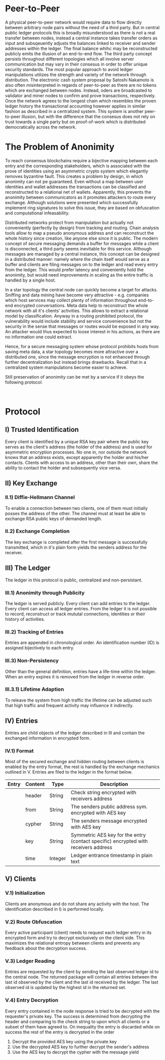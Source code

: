 # Peer-to-Peer
A physical peer-to-peer network would require data to flow directly between arbitrary node pairs without the need of a third party. But in central public ledger protocols this is broadly misunderstood as there is not a real transfer between nodes, instead a central instance takes transfer orders as input and subsqeuently adjusts the balances linked to receiver and sender addresses within the ledger. The final balance whihc may be reconstructed publicly emits the illusion of an end-to-end flow. The third party concept persists throughout different topologies which all involve server communication but may vary in their consesus in order to offer unique security standards. The most popular approach to avoid ledger manipulations utilizes the strength and variety of the network through distribution. The electronic cash system proposal by Satoshi Nakamoto is also often misinterpreted in regards of peer-to-peer as there are no tokens which are exchanged between nodes. Instead, oders are broadcasted to validator and miner nodes to confirm and prove transactions, respectively. Once the network agrees to the longest chain which resembles the proven ledger history the transactional accounting however applies in similar fashion as described in a centralized system. This system is another peer-to-peer illusion, but with the difference that the consesus does not rely on trust towards a single party but on proof-of-work which is distributed democratically across the network. 


# The Problem of Anonimity
To reach consensus blockchains require a bijective mapping between each entry and the corresponding stakeholders, which is associated with the prove of identities using an asymmetric crypto system which elegantly removes byzantine fault. This creates a problem by design, in which anonimity can not pe guaranteed. Even without a map between user identities and wallet addresses the transactions can be classified and reconstructed to a relational net of wallets. Apparently, this prevents the anonimity between communicators as it promotes attackers to route every exchange. Although solutions were presented which successfully implement ring signatures to solve this issue, they are based on obfuscation and computational infeasability.    


Distributed networks protect from manipulation but actually not conveniently (perfectly by design) from tracking and routing. Chain analysis tools allow to map a pseudo anonymous address and can reconstruct the whole history since creation, like anyone else since it is public. The modern concept of secure messaging demands a buffer for messages while a client is disconnected, a third party seems inevitable for this service. Although messages are managed by a central instance, this concept can be designed in a distributed manner: namely where the chain itself would serve as a buffer and clients are filing messages on to the ledger and read every entry from the ledger. This would prefer latency and conveniently hold the anonimity, but would need improvements in scaling as the entire traffic is handled by a single host.


In a star topology the central node can quickly become a target for attacks. Sniffing and data mining have become very attractive - e.g. companies which host services may collect plenty of information throughout end-to-end encrypted conversations. Meta data help to reconstruct the whole network with all it's clients' activities. This allows to extract a relational model by classification. Anyway in a routing prohibited protocol, the vulnerability would include stability and service convenience but not the security in the sense that messages or routes would be exposed in any way.
An attacker would thus expected to loose interest in his actions, as there are no information one could extract.

Hence, for a secure messaging system whose protocol prohibits hosts from saving meta data, a star topology becomes more attractive over a distributed one, since the message encryption is not enhanced through further decentralization but instead brings drawbacks. Recall that in a centralized system manipulations become easier to achieve. 

Still preservation of anonimity can be met by a service if it obeys the following protocol.

<br>

# Protocol

## I) Trusted Identification
Every client is identified by a unique RSA key pair where the public key serves as the client's address (the holder of the address) and is used for asymmetric encryption processes. No one in, nor outside the network knows that an address exists, except apparently the holder and his/her contacts. Clients with access to an address, other than their own, share the ability to contact the holder and subsequently vice versa.



## II) Key Exchange
### II.1) Diffie-Hellmann Channel
To enable a connection between two clients, one of them must initially posses the address of the other. The channel must at least be able to exchange RSA public keys of demanded length.

### II.2) Exchange Completion
The key exchange is completed after the first message is successfully transmitted, which in it's plain form yields the senders address for the receiver.

## III) The Ledger
The ledger in this protocol is public, centralized and non-persistant.

### III.1) Anonimity through Publicity
The ledger is served publicly. Every client can add entries to the ledger. Every client can access all ledger entries. From the ledger it is not possible to record, reconstruct or track mututal connections, identities or their history of activities. 

### III.2) Tracking of Entries
Entries are appended in chronological order. An identification number (ID) is assigned bijectively to each entry.

### III.3) Non-Persistency
Other than the general definition, entries have a life-time within the ledger. When an entry expires it is removed from the ledger in reverse order. 

### III.3.1) Lifetime Adaption
To releave the system from high traffic the lifetime can be adjusted such that high traffic and frequent activity may influence it indirectly.

## IV) Entries
Entries are child objects of the ledger described in III and contain the exchanged information in encrypted form.

### IV.1) Format
Most of the secured exchange and hidden routing between clients is enabled by the entry format, the rest is handled by the exchange mechanics outlined in V. Entries are filed to the ledger in the format below. 
    
| Entry  | Content | Type | Description |
|---|---|---|---|
|   | header | String | Check string encrypted with receivers address  |
|   | from | String | The senders public address sym. encrypted with AES key |
|   | cypher | String | The senders message encrypted with AES key |
|   | key | String | Symmetric AES key for the entry (contact specific) encrypted with receivers address |
|   | time | Integer | Ledger entrance timestamp in plain text |   


## V) Clients

### V.1) Initialization
Clients are anonymous and do not share any activity with the host. The identification described in I) is performed locally. 

### V.2) Route Obfuscation
Every active participant (client) needs to request each ledger entry in its encrypted form and try to decrypt exclusively on the client side. This maximizes the relational entropy between clients and prevents any feedback about the decryption success.

### V.3) Ledger Reading
Entries are requested by the client by sending the last observed ledger id to the central node. The returned package will contain all entries between the last id observed by the client and the last id received by the ledger. The last observed id is updated by the highest id in the returned set.

### V.4) Entry Decryption
Every entry contained in the node response is tried to be decrypted with the requester's private key. The success is determined from decrypting the header and comparing to the check string to upon which all clients or a subset of them have agreed to. On inequality the entry is discarded while on success the rest of the entry is decrypted in the order 
1. Decrypt the provided AES key using the private key
2. Use the decrypted AES key to further decrypt the sender's address
3. Use the AES key to decrypt the cypher with the message yield
